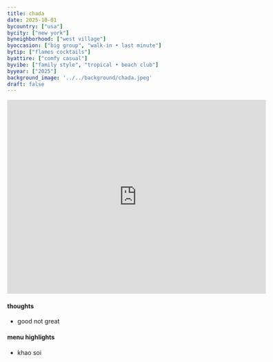 ```yaml
---
title: chada 
date: 2025-10-01
bycountry: ["usa"]
bycity: ["new york"]
byneighborhood: ["west village"]
byoccasion: ["big group", "walk-in • last minute"]
bytip: ["flames cocktails"]
byattire: ["comfy casual"]
byvibe: ["family style", "tropical • beach club"]
byyear: ["2025"]
background_image: '../../background/chada.jpeg'
draft: false
---
```


<iframe src="https://www.google.com/maps/embed?pb=!1m18!1m12!1m3!1d3023.5054189120847!2d-74.00474128785429!3d40.72890297127168!2m3!1f0!2f0!3f0!3m2!1i1024!2i768!4f13.1!3m3!1m2!1s0x89c25900043614e3%3A0x39f607531d60a972!2sCHADA%20NYC!5e0!3m2!1sen!2sus!4v1761497038384!5m2!1sen!2sus" width="600" height="450" style="border:0;" allowfullscreen="" loading="lazy" referrerpolicy="no-referrer-when-downgrade"></iframe>

#### thoughts

* good not great

#### menu highlights

* khao soi
